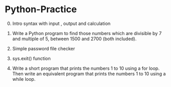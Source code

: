 # Python-Practice

0. Intro syntax with input , output and calculation

1. Write a Python program to find those numbers which are divisible by 7 and multiple of 5, between 1500 and 2700 (both included).

2. Simple password file checker

3. sys.exit() function
4. Write a short program that prints the numbers 1 to 10 using a for loop. Then write an equivalent program that prints the numbers 1 to 10 using a while loop.

